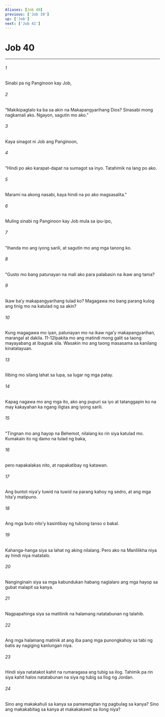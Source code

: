 ```yaml
---
Aliases: [Job 40]
previous: ['Job 39']
up: ['Job']
next: ['Job 41']
---
```

# Job 40

***






















###### 1 










Sinabi pa ng Panginoon kay Job, 





















###### 2 










"Makikipagtalo ka ba sa akin na Makapangyarihang Dios? Sinasabi mong nagkamali ako. Ngayon, sagutin mo ako." 





















###### 3 










Kaya sinagot ni Job ang Panginoon, 





















###### 4 










"Hindi po ako karapat-dapat na sumagot sa inyo. Tatahimik na lang po ako. 





















###### 5 










Marami na akong nasabi, kaya hindi na po ako magsasalita." 





















###### 6 










Muling sinabi ng Panginoon kay Job mula sa ipu-ipo, 





















###### 7 










"Ihanda mo ang iyong sarili, at sagutin mo ang mga tanong ko. 





















###### 8 










"Gusto mo bang patunayan na mali ako para palabasin na ikaw ang tama? 





















###### 9 










Ikaw baʼy makapangyarihang tulad ko? Magagawa mo bang parang kulog ang tinig mo na katulad ng sa akin? 





















###### 10 










Kung magagawa mo iyan, patunayan mo na ikaw ngaʼy makapangyarihan, marangal at dakila. 11-12Ipakita mo ang matindi mong galit sa taong mayayabang at ibagsak sila. Wasakin mo ang taong masasama sa kanilang kinatatayuan. 





















###### 13 










Ilibing mo silang lahat sa lupa, sa lugar ng mga patay. 





















###### 14 










Kapag nagawa mo ang mga ito, ako ang pupuri sa iyo at tatanggapin ko na may kakayahan ka ngang iligtas ang iyong sarili. 





















###### 15 










"Tingnan mo ang hayop na Behemot, nilalang ko rin siya katulad mo. Kumakain ito ng damo na tulad ng baka, 





















###### 16 










pero napakalakas nito, at napakatibay ng katawan. 





















###### 17 










Ang buntot niyaʼy tuwid na tuwid na parang kahoy ng sedro, at ang mga hitaʼy matipuno. 





















###### 18 










Ang mga buto nitoʼy kasintibay ng tubong tanso o bakal. 





















###### 19 










Kahanga-hanga siya sa lahat ng aking nilalang. Pero ako na Manlilikha niya ay hindi niya matatalo. 





















###### 20 










Nanginginain siya sa mga kabundukan habang naglalaro ang mga hayop sa gubat malapit sa kanya. 





















###### 21 










Nagpapahinga siya sa matitinik na halamang natatabunan ng talahib. 





















###### 22 










Ang mga halamang matinik at ang iba pang mga punongkahoy sa tabi ng batis ay nagiging kanlungan niya. 





















###### 23 










Hindi siya natatakot kahit na rumaragasa ang tubig sa ilog. Tahimik pa rin siya kahit halos natatabunan na siya ng tubig sa Ilog ng Jordan. 





















###### 24 










Sino ang makakahuli sa kanya sa pamamagitan ng pagbulag sa kanya? Sino ang makakabitag sa kanya at makakakawit sa ilong niya?
